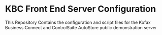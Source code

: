 # KBC Front End Server Configuration
 This Repository Contains the configuration and script files for the Kofax Business Connect and ControlSuite AutoStore public demonstration server
